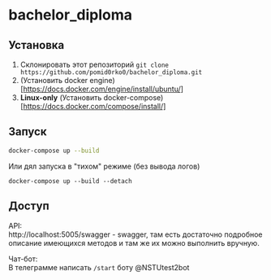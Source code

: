 # bachelor_diploma

## Установка

1. Склонировать этот репозиторий `git clone https://github.com/pomid0rko0/bachelor_diploma.git`
2. (Установить docker engine)[https://docs.docker.com/engine/install/ubuntu/]
3. **Linux-only** (Установить docker-compose)[https://docs.docker.com/compose/install/]

## Запуск

```bash
docker-compose up --build
```

Или дял запуска в "тихом" режиме (без вывода логов)

```
docker-compose up --build --detach
```

## Доступ

API:  
http://localhost:5005/swagger - swagger, там есть достаточно подробное описание имеющихся методов и там же их можно выполнить вручную.

Чат-бот:  
В телеграмме написать `/start` боту @NSTUtest2bot
